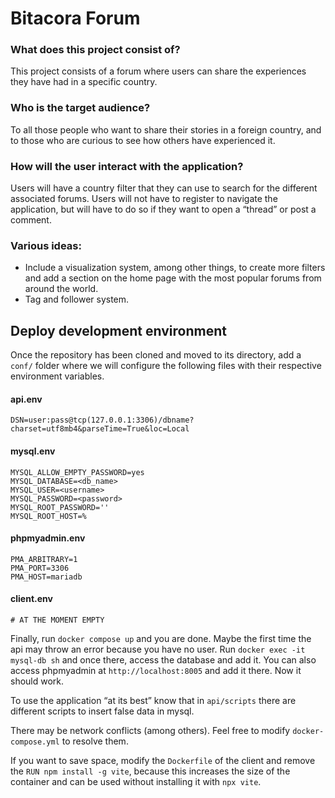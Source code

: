 # Bitacora Forum

### What does this project consist of?
This project consists of a forum where users can share the experiences they have had in a specific country.

### Who is the target audience?
To all those people who want to share their stories in a foreign country, and to those who are curious to see how others have experienced it.

### How will the user interact with the application?
Users will have a country filter that they can use to search for the different associated forums. Users will not have to register to navigate the application, but will have to do so if they want to open a “thread” or post a comment.


### Various ideas:
- Include a visualization system, among other things, to create more filters and add a section on the home page with the most popular forums from around the world.
- Tag and follower system.

## Deploy development environment

Once the repository has been cloned and moved to its directory, add a ``conf/`` folder where we will configure the following files with their respective environment variables.

#### api.env
```env title=api.env
DSN=user:pass@tcp(127.0.0.1:3306)/dbname?charset=utf8mb4&parseTime=True&loc=Local
```

#### mysql.env
```env
MYSQL_ALLOW_EMPTY_PASSWORD=yes
MYSQL_DATABASE=<db_name>
MYSQL_USER=<username>
MYSQL_PASSWORD=<password>
MYSQL_ROOT_PASSWORD=''
MYSQL_ROOT_HOST=%
```

#### phpmyadmin.env
```env
PMA_ARBITRARY=1
PMA_PORT=3306
PMA_HOST=mariadb
```

#### client.env
```env
# AT THE MOMENT EMPTY
```

Finally, run ``docker compose up`` and you are done. Maybe the first time the api may throw an error because you have no user. Run ``docker exec -it mysql-db sh`` and once there, access the database and add it. You can also access phpmyadmin at ``http://localhost:8005`` and add it there. Now it should work.

To use the application “at its best” know that in ``api/scripts`` there are different scripts to insert false data in mysql.

There may be network conflicts (among others). Feel free to modify ``docker-compose.yml`` to resolve them.

If you want to save space, modify the ``Dockerfile`` of the client and remove the ``RUN npm install -g vite``, because this increases the size of the container and can be used without installing it with ``npx vite``.